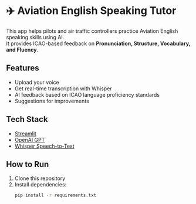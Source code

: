 # ✈️ Aviation English Speaking Tutor

This app helps pilots and air traffic controllers practice Aviation English speaking skills using AI.  
It provides ICAO-based feedback on **Pronunciation, Structure, Vocabulary, and Fluency**.

## Features
- Upload your voice
- Get real-time transcription with Whisper
- AI feedback based on ICAO language proficiency standards
- Suggestions for improvements

## Tech Stack
- [Streamlit](https://streamlit.io/)
- [OpenAI GPT](https://openai.com/)
- [Whisper Speech-to-Text](https://github.com/openai/whisper)

## How to Run
1. Clone this repository
2. Install dependencies:
   ```bash
   pip install -r requirements.txt
